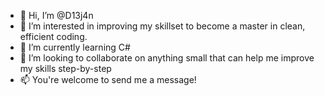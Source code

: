 - 👋 Hi, I’m @D13j4n
- 👀 I’m interested in improving my skillset to become a master in clean, efficient coding.
- 🌱 I’m currently learning C#
- 💞️ I’m looking to collaborate on anything small that can help me improve my skills step-by-step
- 📫 You're welcome to send me a message!
